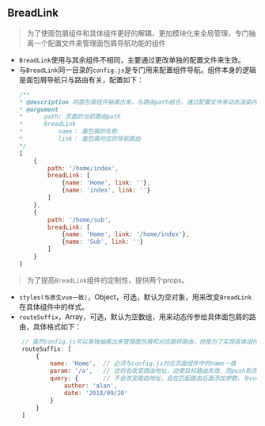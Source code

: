 ## BreadLink
> 为了使面包屑组件和具体组件更好的解耦，更加模块化来全局管理，专门抽离一个配置文件来管理面包屑导航功能的组件

* `BreadLink`使用与其余组件不相同，主要通过更改单独的配置文件来生效。
* 与`BreadLink`同一目录的`config.js`是专门用来配置组件导航。组件本身的逻辑是面包屑导航只与路由有关，配置如下：
    ```javascript
    /**
    * @description 将面包屑组件抽离出来，与路由path结合，通过配置文件来动态渲染内容和对应的link跳转
    * @argument 
    *      path: 页面的当前路由path
    *      breadLink
    *          name： 面包屑的名称
    *          link： 面包屑对应的导航路由
    */
    [
        {
            path: '/home/index',
            breadLink: [
                {name: 'Home', link: ''},
                {name: 'index', link: ''}
            ]
        },
        {
            path: '/home/sub',
            breadLink: [
                {name: 'Home', link: '/home/index'},
                {name: 'Sub', link: ''}
            ]
        }
    ]
    ```
> 为了提高`BreadLink`组件的定制性，提供两个props。
    
* `styles(与原生vue一致)`，Object，可选，默认为空对象，用来改变`BreadLink`在具体组件中的样式。
* `routeSuffix`，Array，可选，默认为空数组，用来动态传参给具体面包屑的路由，具体格式如下：
```javascript
    // 虽然config.js可以单独抽离出来管理面包屑和对应跳转路由，但是为了实现具体组件给跳转路由动态传参，便添加了这个props
    routeSuffix: [
        {
            name: 'Home',  // 必须与config.js对应页面组件中的name一致
            param: '/a',   // 这将会改变路由地址，迫使目标路由失效，而push到添加/a后缀的路由地址
            query: {       // 不会改变路由地址，会在匹配路由后面添加参数，与vue-router用法一致，最终会push到后缀为?author=alan&date=2018/09/20的路由地址
                author: 'alan',
                date: '2018/09/20'
            }
        }
    ]
```